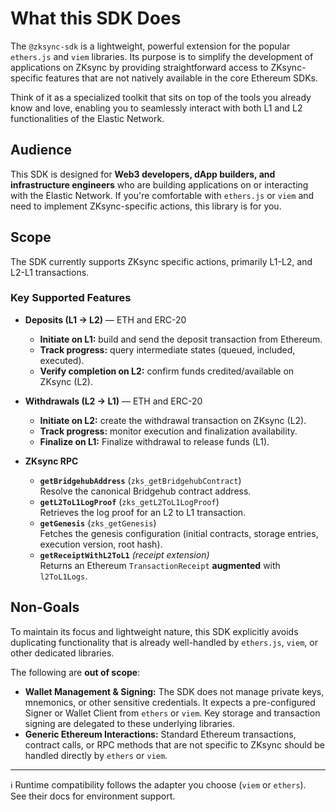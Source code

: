 # What this SDK Does

The `@zksync-sdk` is a lightweight, powerful extension for the popular `ethers.js` and `viem` libraries. Its purpose is to simplify the development of applications on ZKsync by providing straightforward access to ZKsync-specific features that are not natively available in the core Ethereum SDKs.

Think of it as a specialized toolkit that sits on top of the tools you already know and love, enabling you to seamlessly interact with both L1 and L2 functionalities of the Elastic Network.

## Audience

This SDK is designed for **Web3 developers, dApp builders, and infrastructure engineers** who are building applications on or interacting with the Elastic Network. If you're comfortable with `ethers.js` or `viem` and need to implement ZKsync-specific actions, this library is for you.

## Scope

The SDK currently supports ZKsync specific actions, primarily L1-L2, and L2-L1 transactions.

### Key Supported Features

- **Deposits (L1 → L2)** — ETH and ERC-20
  - **Initiate on L1:** build and send the deposit transaction from Ethereum.
  - **Track progress:** query intermediate states (queued, included, executed).
  - **Verify completion on L2:** confirm funds credited/available on ZKsync (L2).

- **Withdrawals (L2 → L1)** — ETH and ERC-20
  - **Initiate on L2:** create the withdrawal transaction on ZKsync (L2).
  - **Track progress:** monitor execution and finalization availability.
  - **Finalize on L1:** Finalize withdrawal to release funds (L1).

- **ZKsync RPC**
  - **`getBridgehubAddress`** (`zks_getBridgehubContract`)  
    Resolve the canonical Bridgehub contract address.
  - **`getL2ToL1LogProof`** (`zks_getL2ToL1LogProof`)  
    Retrieves the log proof for an L2 to L1 transaction.
  - **`getGenesis`** (`zks_getGenesis`)  
    Fetches the genesis configuration (initial contracts, storage entries, execution version, root hash).
  - **`getReceiptWithL2ToL1`** _(receipt extension)_  
    Returns an Ethereum `TransactionReceipt` **augmented** with `l2ToL1Logs`.

## Non-Goals

To maintain its focus and lightweight nature, this SDK explicitly avoids duplicating functionality that is already well-handled by `ethers.js`, `viem`, or other dedicated libraries.

The following are **out of scope**:

- **Wallet Management & Signing:** The SDK does not manage private keys, mnemonics, or other sensitive credentials. It expects a pre-configured Signer or Wallet Client from `ethers` or `viem`. Key storage and transaction signing are delegated to these underlying libraries.
- **Generic Ethereum Interactions:** Standard Ethereum transactions, contract calls, or RPC methods that are not specific to ZKsync should be handled directly by `ethers` or `viem`.

---

ℹ️ Runtime compatibility follows the adapter you choose (`viem` or `ethers`).  
See their docs for environment support.
